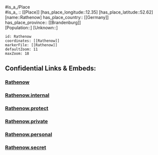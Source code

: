 ﻿---
location: [52.62,12.35] 
mapzoom: [7,12] 
mapmarker: city 
type: City
tags:
- geo/City


SpocWebEntityId: 33642
isDeleted: false
confidential: public

---
#is_a_/Place  
#is_a_ :: [[Place]] 
[has_place_longitude::12.35] 
[has_place_latitude::52.62] 
[name::Rathenow] 
has_place_country:: [[Germany]]  
has_place_province:: [[Brandenburg]]  
[Population::] 
[Unknown::] 


```leaflet
id: Rathenow
coordinates: [[Rathenow]] 
markerFile: [[Rathenow]] 
defaultZoom: 11 
maxZoom: 18
```


## Confidential Links & Embeds: 

### [Rathenow](/_public/Earth/Continent/Europe/Europe~Central/Germany/Germany~East/Brandenburg/counties~Brandenburg/Havelland/cities~Havelland/Rathenow.md) 

### [Rathenow.internal](/_internal/Earth/Continent/Europe/Europe~Central/Germany/Germany~East/Brandenburg/counties~Brandenburg/Havelland/cities~Havelland/Rathenow.internal.md) 

### [Rathenow.protect](/_protect/Earth/Continent/Europe/Europe~Central/Germany/Germany~East/Brandenburg/counties~Brandenburg/Havelland/cities~Havelland/Rathenow.protect.md) 

### [Rathenow.private](/_private/Earth/Continent/Europe/Europe~Central/Germany/Germany~East/Brandenburg/counties~Brandenburg/Havelland/cities~Havelland/Rathenow.private.md) 

### [Rathenow.personal](/_personal/Earth/Continent/Europe/Europe~Central/Germany/Germany~East/Brandenburg/counties~Brandenburg/Havelland/cities~Havelland/Rathenow.personal.md) 

### [Rathenow.secret](/_secret/Earth/Continent/Europe/Europe~Central/Germany/Germany~East/Brandenburg/counties~Brandenburg/Havelland/cities~Havelland/Rathenow.secret.md) 
